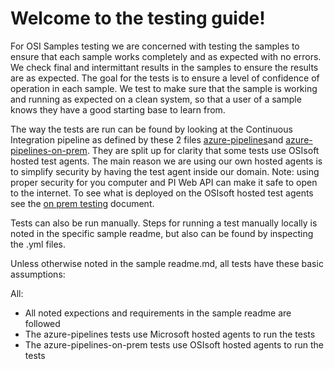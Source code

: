 # Welcome to the testing guide!


For OSI Samples testing we are concerned with testing the samples to ensure that each sample works completely and as expected with no errors.  We check final and intermittant results in the samples to ensure the results are as expected.  The goal for the tests is to ensure a level of confidence of operation in each sample.  We test to make sure that the sample is working and running as expected on a clean system, so that a user of a sample knows they have a good starting base to learn from.  

The way the tests are run can be found by looking at the Continuous Integration pipeline as defined by these 2 files [azure-pipelines](azure-pipelines.yml)and [azure-pipelines-on-prem](azure-pipelines-on-prem.yml).  They are split up for clarity that some tests use OSIsoft hosted test agents.  The main reason we are using our own hosted agents is to simplify security by having the test agent inside our domain.  Note: using proper security for you computer and PI Web API can make it safe to open to the internet.  To see what is deployed on the OSIsoft hosted test agents see the [on prem testing](miscellaneous/on_prem_testing.md) document.

Tests can also be run manually.  Steps for running a test manually locally is noted in the specific sample readme, but also can be found by inspecting the .yml files.

Unless otherwise noted in the sample readme.md, all tests have these basic assumptions:

All:
* All noted expections and requirements in the sample readme are followed
* The azure-pipelines tests use Microsoft hosted agents to run the tests
* The azure-pipelines-on-prem tests use OSIsoft hosted agents to run the tests
